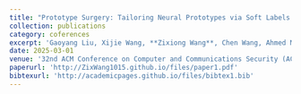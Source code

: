 ```yaml
---
title: "Prototype Surgery: Tailoring Neural Prototypes via Soft Labels for Efficient Machine Unlearning"
collection: publications
category: coferences
excerpt: 'Gaoyang Liu, Xijie Wang, **Zixiong Wang**, Chen Wang, Ahmed M. Abdelmoniem, Desheng Wang.'
date: 2025-03-01
venue: '32nd ACM Conference on Computer and Communications Security (ACM CCS), Taipei, Taiwan'
paperurl: 'http://ZixWang1015.github.io/files/paper1.pdf'
bibtexurl: 'http://academicpages.github.io/files/bibtex1.bib'
---
```

